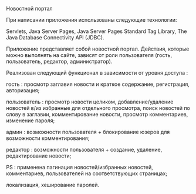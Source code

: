 Новостной портал

При написании приложения использованы следующие технологии:

Servlets, Java Server Pages, Java Server Pages Standard Tag Library, The Java Database Connectivity API (JDBC).

Приложение представляет собой новостной портал. Действия, которые можно выполнять на сайте, зависят от роли пользователя (гость, пользователь, редактор, администратор).

Реализован следующий функционал в зависимости от уровня доступа :

гость : просмотр заглавия новости и краткое содержание, регистрация, авторизация;

пользователь : просмотр новости целиком, добавление/удаление новостей в/из избранные для отдельного просмотра, поиск новостей по слову в заглавии, комментирование новости, просмотр комментариев, изменение пароля;

админ : возможности пользователя + блокирование юзеров для возможности комментирования;

редактор : возможности пользователя + создание, удаление, редактирование новости;

PS : применена пагинация новостей/избранных новостей, комментариев, пользователей на соответствующих страницах;

локализация, хеширование паролей.

